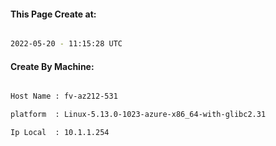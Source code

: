 
   
#### This Page Create at:

```bash

2022-05-20 - 11:15:28 UTC

```

#### Create By Machine:

```bash

Host Name : fv-az212-531

platform  : Linux-5.13.0-1023-azure-x86_64-with-glibc2.31

Ip Local  : 10.1.1.254

```

